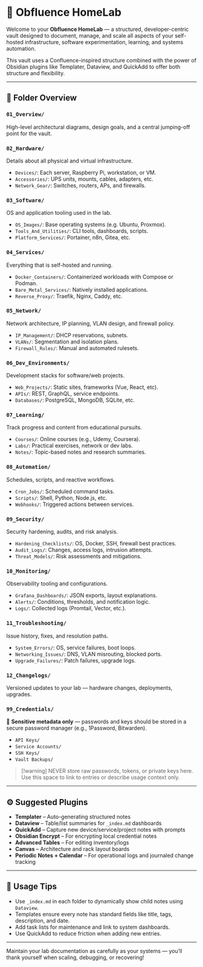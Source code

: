 # 🏡 Obfluence HomeLab

Welcome to your **Obfluence HomeLab** — a structured, developer-centric vault designed to document, manage, and scale all aspects of your self-hosted infrastructure, software experimentation, learning, and systems automation.

This vault uses a Confluence-inspired structure combined with the power of Obsidian plugins like Templater, Dataview, and QuickAdd to offer both structure and flexibility.

---

## 📁 Folder Overview

### `01_Overview/`

High-level architectural diagrams, design goals, and a central jumping-off point for the vault.

### `02_Hardware/`

Details about all physical and virtual infrastructure.

- `Devices/`: Each server, Raspberry Pi, workstation, or VM.
- `Accessories/`: UPS units, mounts, cables, adapters, etc.
- `Network_Gear/`: Switches, routers, APs, and firewalls.

### `03_Software/`

OS and application tooling used in the lab.

- `OS_Images/`: Base operating systems (e.g. Ubuntu, Proxmox).
- `Tools_And_Utilities/`: CLI tools, dashboards, scripts.
- `Platform_Services/`: Portainer, n8n, Gitea, etc.

### `04_Services/`

Everything that is self-hosted and running.

- `Docker_Containers/`: Containerized workloads with Compose or Podman.
- `Bare_Metal_Services/`: Natively installed applications.
- `Reverse_Proxy/`: Traefik, Nginx, Caddy, etc.

### `05_Network/`

Network architecture, IP planning, VLAN design, and firewall policy.

- `IP_Management/`: DHCP reservations, subnets.
- `VLANs/`: Segmentation and isolation plans.
- `Firewall_Rules/`: Manual and automated rulesets.

### `06_Dev_Environments/`

Development stacks for software/web projects.

- `Web_Projects/`: Static sites, frameworks (Vue, React, etc).
- `APIs/`: REST, GraphQL, service endpoints.
- `Databases/`: PostgreSQL, MongoDB, SQLite, etc.

### `07_Learning/`

Track progress and content from educational pursuits.

- `Courses/`: Online courses (e.g., Udemy, Coursera).
- `Labs/`: Practical exercises, network or dev labs.
- `Notes/`: Topic-based notes and research summaries.

### `08_Automation/`

Schedules, scripts, and reactive workflows.

- `Cron_Jobs/`: Scheduled command tasks.
- `Scripts/`: Shell, Python, Node.js, etc.
- `Webhooks/`: Triggered actions between services.

### `09_Security/`

Security hardening, audits, and risk analysis.

- `Hardening_Checklists/`: OS, Docker, SSH, firewall best practices.
- `Audit_Logs/`: Changes, access logs, intrusion attempts.
- `Threat_Models/`: Risk assessments and mitigations.

### `10_Monitoring/`

Observability tooling and configurations.

- `Grafana_Dashboards/`: JSON exports, layout explanations.
- `Alerts/`: Conditions, thresholds, and notification logic.
- `Logs/`: Collected logs (Promtail, Vector, etc.).

### `11_Troubleshooting/`

Issue history, fixes, and resolution paths.

- `System_Errors/`: OS, service failures, boot loops.
- `Networking_Issues/`: DNS, VLAN misrouting, blocked ports.
- `Upgrade_Failures/`: Patch failures, upgrade logs.

### `12_Changelogs/`

Versioned updates to your lab — hardware changes, deployments, upgrades.

### `99_Credentials/`

🔐 **Sensitive metadata only** — passwords and keys should be stored in a secure password manager (e.g., 1Password, Bitwarden).

- `API Keys/`
- `Service Accounts/`
- `SSH Keys/`
- `Vault Backups/`

> [!warning] NEVER store raw passwords, tokens, or private keys here. Use this space to link to entries or describe usage context only.

---

## ⚙️ Suggested Plugins

- **Templater** – Auto-generating structured notes
- **Dataview** – Table/list summaries for `_index.md` dashboards
- **QuickAdd** – Capture new device/service/project notes with prompts
- **Obsidian Encrypt** – For encrypting local credential notes
- **Advanced Tables** – For editing inventory/logs
- **Canvas** – Architecture and rack layout boards
- **Periodic Notes + Calendar** – For operational logs and journaled change tracking

---

## 📌 Usage Tips

- Use `_index.md` in each folder to dynamically show child notes using `Dataview`.
- Templates ensure every note has standard fields like title, tags, description, and date.
- Add task lists for maintenance and link to system dashboards.
- Use QuickAdd to reduce friction when adding new entries.

---

Maintain your lab documentation as carefully as your systems — you’ll thank yourself when scaling, debugging, or recovering!
